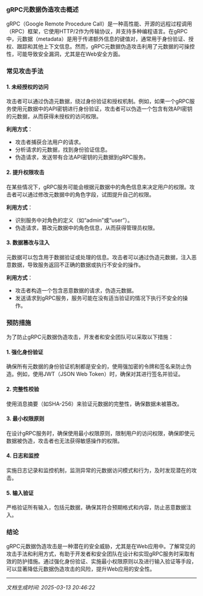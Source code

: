 ### gRPC元数据伪造攻击概述

gRPC（Google Remote Procedure Call）是一种高性能、开源的远程过程调用（RPC）框架，它使用HTTP/2作为传输协议，并支持多种编程语言。在gRPC中，元数据（metadata）是用于传递额外信息的键值对，通常用于身份验证、授权、跟踪和其他上下文信息。然而，gRPC元数据伪造攻击利用了元数据的可操控性，可能导致安全漏洞，尤其是在Web安全方面。

### 常见攻击手法

#### 1. 未经授权的访问

攻击者可以通过伪造元数据，绕过身份验证和授权机制。例如，如果一个gRPC服务使用元数据中的API密钥进行身份验证，攻击者可以伪造一个包含有效API密钥的元数据，从而获得未授权的访问权限。

**利用方式**：
- 攻击者捕获合法用户的请求。
- 分析请求的元数据，找到身份验证信息。
- 伪造请求，发送带有合法API密钥的元数据到gRPC服务。

#### 2. 提升权限攻击

在某些情况下，gRPC服务可能会根据元数据中的角色信息来决定用户的权限。攻击者可以通过修改元数据中的角色字段，试图提升自己的权限。

**利用方式**：
- 识别服务中对角色的定义（如“admin”或“user”）。
- 伪造请求，篡改元数据中的角色信息，从而获得管理员权限。

#### 3. 数据篡改与注入

元数据可以包含用于数据验证或处理的信息。攻击者可以通过伪造元数据，注入恶意数据，导致服务返回不正确的数据或执行不安全的操作。

**利用方式**：
- 攻击者构造一个包含恶意数据的请求，伪造元数据。
- 发送请求到gRPC服务，服务可能在没有适当验证的情况下执行不安全的操作。

### 预防措施

为了防止gRPC元数据伪造攻击，开发者和安全团队可以采取以下措施：

#### 1. 强化身份验证

确保所有元数据的身份验证机制都是安全的，使用强加密的令牌和签名来防止伪造。例如，使用JWT（JSON Web Token）时，确保对其进行签名并验证。

#### 2. 完整性校验

使用消息摘要（如SHA-256）来验证元数据的完整性，确保数据未被篡改。

#### 3. 最小权限原则

在设计gRPC服务时，确保使用最小权限原则，限制用户的访问权限，确保即使元数据被伪造，攻击者也无法获得敏感操作的权限。

#### 4. 日志和监控

实施日志记录和监控机制，监测异常的元数据访问模式和行为，及时发现潜在的攻击。

#### 5. 输入验证

严格验证所有输入，包括元数据，确保其符合预期格式和内容，防止恶意数据注入。

### 结论

gRPC元数据伪造攻击是一种潜在的安全威胁，尤其是在Web应用中。了解常见的攻击手法和利用方式，有助于开发者和安全团队在设计和实现gRPC服务时采取有效的防护措施。通过强化身份验证、实施最小权限原则以及进行输入验证等手段，可以显著降低元数据伪造攻击的风险，提升Web应用的安全性。

---

*文档生成时间: 2025-03-13 20:46:22*











